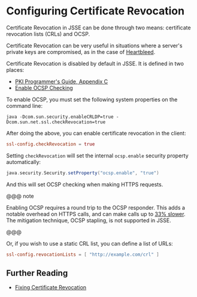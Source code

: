 # Configuring Certificate Revocation

Certificate Revocation in JSSE can be done through two means:
certificate revocation lists (CRLs) and OCSP.

Certificate Revocation can be very useful in situations where a server's
private keys are compromised, as in the case of
[Heartbleed](http://heartbleed.com).

Certificate Revocation is disabled by default in JSSE. It is defined in
two places:

 * [PKI Programmer's Guide, Appendix
C](https://docs.oracle.com/javase/8/docs/technotes/guides/security/certpath/CertPathProgGuide.html#AppC)
 * [Enable OCSP
Checking](https://blogs.oracle.com/xuelei/entry/enable_ocsp_checking)

To enable OCSP, you must set the following system properties on the
command line:

```
java -Dcom.sun.security.enableCRLDP=true -Dcom.sun.net.ssl.checkRevocation=true
```

After doing the above, you can enable certificate revocation in the
client:

```conf
ssl-config.checkRevocation = true
```

Setting `checkRevocation` will set the internal `ocsp.enable`
security property automatically:

```scala
java.security.Security.setProperty("ocsp.enable", "true")
```

And this will set OCSP checking when making HTTPS requests.

@@@ note

Enabling OCSP requires a round trip to the OCSP responder.
This adds a notable overhead on HTTPS calls, and can make calls up
to [33%
slower](https://blog.cloudflare.com/ocsp-stapling-how-cloudflare-just-made-ssl-30).
The mitigation technique, OCSP stapling, is not supported in JSSE.

@@@

Or, if you wish to use a static CRL list, you can define a list of URLs:

```conf
ssl-config.revocationLists = [ "http://example.com/crl" ]
```

## Further Reading

 * [Fixing Certificate
Revocation](https://tersesystems.com/2014/03/22/fixing-certificate-revocation/)
